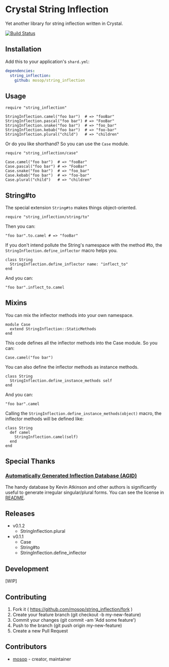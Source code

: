 # Crystal String Inflection

Yet another library for string inflection written in Crystal.

[![Build Status](https://travis-ci.org/mosop/string_inflection.svg?branch=master)](https://travis-ci.org/mosop/string_inflection)

## Installation

Add this to your application's `shard.yml`:

```yaml
dependencies:
  string_inflection:
    github: mosop/string_inflection
```

## Usage

```crystal
require "string_inflection"

StringInflection.camel("foo bar")  # => "fooBar"
StringInflection.pascal("foo bar") # => "FooBar"
StringInflection.snake("foo bar")  # => "foo_bar"
StringInflection.kebab("foo bar")  # => "foo-bar"
StringInflection.plural("child")   # => "children"
```

Or do you like shorthand? So you can use the `Case` module.

```crystal
require "string_inflection/case"

Case.camel("foo bar")  # => "fooBar"
Case.pascal("foo bar") # => "FooBar"
Case.snake("foo bar")  # => "foo_bar"
Case.kebab("foo bar")  # => "foo-bar"
Case.plural("child")   # => "children"
```

## String#to

The special extension `String#to` makes things object-oriented.

```crystal
require "string_inflection/string/to"
```

Then you can:

```crystal
"foo bar".to.camel # => "fooBar"
```

If you don't intend pollute the String's namespace with the method #to, the `StringInflection.define_inflector` macro helps you.

```crystal
class String
  StringInflection.define_inflector name: "inflect_to"
end
```

And you can:

```crystal
"foo bar".inflect_to.camel
```

## Mixins

You can mix the inflector methods into your own namespace.

```crystal
module Case
  extend StringInflection::StaticMethods
end
```

This code defines all the inflector methods into the Case module. So you can:

```crystal
Case.camel("foo bar")
```

You can also define the inflector methods as  instance methods.

```crystal
class String
  StringInflection.define_instance_methods self
end
```

And you can:

```crystal
"foo bar".camel
```

Calling the `StringInflection.define_instance_methods(object)` macro, the inflector methods will be defined like:

```crystal
class String
  def camel
    StringInflection.camel(self)
  end
end
```

## Special Thanks

### [Automatically Generated Inflection Database (AGID)](http://wordlist.aspell.net/agid-readme/)

The handy database by Kevin Atkinson and other authors is significantly useful to generate irregular singular/plural forms. You can see the license in [README](ext/agid/README).

## Releases

* v0.1.2
  * StringInflection.plural
* v0.1.1
  * Case
  * String#to
  * StringInflection.define_inflector

## Development

[WIP]

## Contributing

1. Fork it ( https://github.com/mosop/string_inflection/fork )
2. Create your feature branch (git checkout -b my-new-feature)
3. Commit your changes (git commit -am 'Add some feature')
4. Push to the branch (git push origin my-new-feature)
5. Create a new Pull Request

## Contributors

- [mosop](https://github.com/mosop) - creator, maintainer
